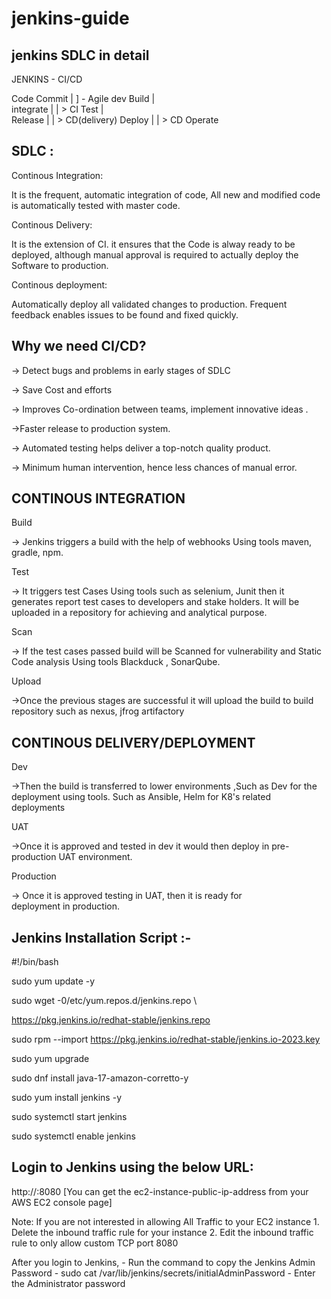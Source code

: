 # jenkins-guide
jenkins SDLC in detail
-----------------------------------------------------

JENKINS - CI/CD
 
Code Commit
   |                          ]   - Agile dev
Build
   |                        
integrate
   |                  |   > CI
Test
   |                             
Release
   |                             |  > CD(delivery)
Deploy
   |                                          |   > CD
Operate

SDLC :
-------------------------------------------------------------
Continous Integration:

It is the frequent, automatic integration of code, All new and modified code is automatically tested with master code.

Continous Delivery:

It is the extension of CI. it ensures that the Code is alway ready to be deployed, although manual approval is required to actually deploy the Software to production.

Continous deployment:

Automatically deploy all validated changes to production. 
Frequent feedback enables issues to be found and fixed quickly.

Why we need CI/CD?
-------------------------------------------------------

→ Detect bugs and problems in early stages of SDLC

→ Save Cost and efforts

→ Improves Co-ordination between teams, implement innovative ideas .

→Faster release to production system.

→ Automated testing helps deliver a top-notch quality product.

 → Minimum human intervention, hence less chances of manual error.

 CONTINOUS INTEGRATION
-----------------------------------------------------------------------

Build

→  Jenkins triggers a build with the help of webhooks Using tools maven, gradle, npm.

Test

→ It triggers test Cases Using tools such as selenium, Junit then it generates report test cases to developers and stake holders.
It will be uploaded in a repository for achieving and analytical purpose.

Scan

→ If the test cases passed build will be Scanned for vulnerability and Static Code analysis Using tools Blackduck , SonarQube.

Upload

→Once the previous stages are successful it will upload the build to build repository such as nexus, jfrog artifactory

CONTINOUS DELIVERY/DEPLOYMENT
-----------------------------------------------------------------------

Dev

→Then the build is transferred to lower environments ,Such as Dev for the deployment using tools. Such as Ansible, Helm for K8's related deployments

UAT

→Once it is approved and tested in dev it would then deploy in pre-production UAT environment.

Production 

→ Once it is approved  testing in UAT, then it is ready for deployment in production.

Jenkins Installation Script :-
-----------------------------------------------------------------------

#!/bin/bash

sudo yum update -y

sudo wget -0/etc/yum.repos.d/jenkins.repo \

https://pkg.jenkins.io/redhat-stable/jenkins.repo

sudo rpm --import https://pkg.jenkins.io/redhat-stable/jenkins.io-2023.key

sudo yum upgrade

sudo dnf install java-17-amazon-corretto-y

sudo yum install jenkins -y

sudo systemctl start jenkins

sudo systemctl enable jenkins

Login to Jenkins using the below URL:
-----------------------------------------------------------------------

http://:8080 [You can get the ec2-instance-public-ip-address from your AWS EC2 console page]

Note: If you are not interested in allowing All Traffic to your EC2 instance 1. Delete the inbound traffic rule for your instance 2. Edit the inbound traffic rule to only allow custom TCP port 8080

After you login to Jenkins, - Run the command to copy the Jenkins Admin Password - sudo cat /var/lib/jenkins/secrets/initialAdminPassword - Enter the Administrator password

